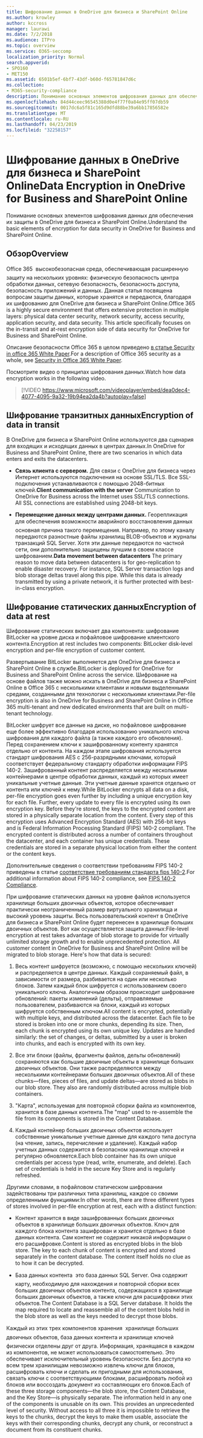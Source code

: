 ```yaml
---
title: Шифрование данных в OneDrive для бизнеса и SharePoint Online
ms.author: krowley
author: kccross
manager: laurawi
ms.date: 7/2/2018
ms.audience: ITPro
ms.topic: overview
ms.service: O365-seccomp
localization_priority: Normal
search.appverid:
- SPO160
- MET150
ms.assetid: 6501b5ef-6bf7-43df-b60d-f65781847d6c
ms.collection:
- M365-security-compliance
description: Понимание основных элементов шифрования данных для обеспечения их защиты в OneDrive для бизнеса и SharePoint Online.
ms.openlocfilehash: 84d44ceec96545388d0e4f77f0a84e95ff07db59
ms.sourcegitcommit: 0017dc6a5f81c165d9dfd88be39a6bb17856582e
ms.translationtype: MT
ms.contentlocale: ru-RU
ms.lasthandoff: 04/23/2019
ms.locfileid: "32258157"
---
```

# <a name="data-encryption-in-onedrive-for-business-and-sharepoint-online"></a><span data-ttu-id="4109e-103">Шифрование данных в OneDrive для бизнеса и SharePoint Online</span><span class="sxs-lookup"><span data-stu-id="4109e-103">Data Encryption in OneDrive for Business and SharePoint Online</span></span>

<span data-ttu-id="4109e-104">Понимание основных элементов шифрования данных для обеспечения их защиты в OneDrive для бизнеса и SharePoint Online.</span><span class="sxs-lookup"><span data-stu-id="4109e-104">Understand the basic elements of encryption for data security in OneDrive for Business and SharePoint Online.</span></span>
  
## <a name="overview"></a><span data-ttu-id="4109e-105">Обзор</span><span class="sxs-lookup"><span data-stu-id="4109e-105">Overview</span></span>

<span data-ttu-id="4109e-p101">Office 365  высокобезопасная среда, обеспечивающая расширенную защиту на нескольких уровнях: физическую безопасность центра обработки данных, сетевую безопасность, безопасность доступа, безопасность приложений и данных. Данная статья посвящена вопросам защиты данных, которые хранятся и передаются, благодаря их шифрованию для OneDrive для бизнеса и SharePoint Online.</span><span class="sxs-lookup"><span data-stu-id="4109e-p101">Office 365 is a highly secure environment that offers extensive protection in multiple layers: physical data center security, network security, access security, application security, and data security. This article specifically focuses on the in-transit and at-rest encryption side of data security for OneDrive for Business and SharePoint Online.</span></span>
  
<span data-ttu-id="4109e-108">Описание безопасности Office 365 в целом приведено [в статье Security in office 365 White Paper](https://go.microsoft.com/fwlink/p/?LinkId=270895).</span><span class="sxs-lookup"><span data-stu-id="4109e-108">For a description of Office 365 security as a whole, see [Security in Office 365 White Paper](https://go.microsoft.com/fwlink/p/?LinkId=270895).</span></span>
  
<span data-ttu-id="4109e-109">Посмотрите видео о принципах шифрования данных.</span><span class="sxs-lookup"><span data-stu-id="4109e-109">Watch how data encryption works in the following video.</span></span>
  
> [!VIDEO https://www.microsoft.com/videoplayer/embed/dea0dec4-4077-4095-9a32-19b94ea2da4b?autoplay=false]
  
## <a name="encryption-of-data-in-transit"></a><span data-ttu-id="4109e-110">Шифрование транзитных данных</span><span class="sxs-lookup"><span data-stu-id="4109e-110">Encryption of data in transit</span></span>

<span data-ttu-id="4109e-111">В OneDrive для бизнеса и SharePoint Online используются два сценария для входящих и исходящих данных в центрах данных.</span><span class="sxs-lookup"><span data-stu-id="4109e-111">In OneDrive for Business and SharePoint Online, there are two scenarios in which data enters and exits the datacenters.</span></span>
  
- <span data-ttu-id="4109e-p102">**Связь клиента с сервером.** Для связи с OneDrive для бизнеса через Интернет используются подключения на основе SSL/TLS. Все SSL-подключения устанавливаются с помощью 2048-битных ключей.</span><span class="sxs-lookup"><span data-stu-id="4109e-p102">**Client communication with the server** Communication to OneDrive for Business across the Internet uses SSL/TLS connections. All SSL connections are established using 2048-bit keys.</span></span>

- <span data-ttu-id="4109e-p103">**Перемещение данных между центрами данных.** Георепликация для обеспечения возможности аварийного восстановления данных  основная причина такого перемещения. Например, по этому каналу передаются разностные файлы хранилищ BLOB-объектов и журналы транзакций SQL Server. Хотя эти данные передаются по частной сети, они дополнительно защищены лучшим в своем классе шифрованием.</span><span class="sxs-lookup"><span data-stu-id="4109e-p103">**Data movement between datacenters** The primary reason to move data between datacenters is for geo-replication to enable disaster recovery. For instance, SQL Server transaction logs and blob storage deltas travel along this pipe. While this data is already transmitted by using a private network, it is further protected with best-in-class encryption.</span></span> 

## <a name="encryption-of-data-at-rest"></a><span data-ttu-id="4109e-117">Шифрование статических данных</span><span class="sxs-lookup"><span data-stu-id="4109e-117">Encryption of data at rest</span></span>

<span data-ttu-id="4109e-118">Шифрование статических включает два компонента: шифрование BitLocker на уровне диска и пофайловое шифрование клиентского контента.</span><span class="sxs-lookup"><span data-stu-id="4109e-118">Encryption at rest includes two components: BitLocker disk-level encryption and per-file encryption of customer content.</span></span>
  
<span data-ttu-id="4109e-119">Развертывание BitLocker выполняется для OneDrive для бизнеса и SharePoint Online в службе.</span><span class="sxs-lookup"><span data-stu-id="4109e-119">BitLocker is deployed for OneDrive for Business and SharePoint Online across the service.</span></span> <span data-ttu-id="4109e-120">Шифрование на основе файлов также можно искать в OneDrive для бизнеса и SharePoint Online в Office 365 с несколькими клиентами и новыми выделенными средами, созданными для технологии с несколькими клиентами.</span><span class="sxs-lookup"><span data-stu-id="4109e-120">Per-file encryption is also in OneDrive for Business and SharePoint Online in Office 365 multi-tenant and new dedicated environments that are built on multi-tenant technology.</span></span>
  
<span data-ttu-id="4109e-p105">BitLocker шифрует все данные на диске, но пофайловое шифрование еще более эффективно благодаря использованию уникального ключа шифрования для каждого файла (а также каждого его обновления). Перед сохранением ключи к зашифрованному контенту хранятся отдельно от контента. На каждом этапе шифрования используется стандарт шифрования AES с 256-разрядными ключами, который соответствует федеральному стандарту обработки информации FIPS 140-2. Зашифрованный контент распределяется между несколькими контейнерами в центре обработки данных, каждый из которых имеет уникальные учетные данные. Эти учетные данные хранятся отдельно от контента или ключей к нему.</span><span class="sxs-lookup"><span data-stu-id="4109e-p105">While BitLocker encrypts all data on a disk, per-file encryption goes even further by including a unique encryption key for each file. Further, every update to every file is encrypted using its own encryption key. Before they're stored, the keys to the encrypted content are stored in a physically separate location from the content. Every step of this encryption uses Advanced Encryption Standard (AES) with 256-bit keys and is Federal Information Processing Standard (FIPS) 140-2 compliant. The encrypted content is distributed across a number of containers throughout the datacenter, and each container has unique credentials. These credentials are stored in a separate physical location from either the content or the content keys.</span></span>
  
<span data-ttu-id="4109e-127">Дополнительные сведения о соответствии требованиям FIPS 140-2 приведены в статье [соответствие требованиям стандарта fips 140-2](https://go.microsoft.com/fwlink/?LinkId=517625).</span><span class="sxs-lookup"><span data-stu-id="4109e-127">For additional information about FIPS 140-2 compliance, see [FIPS 140-2 Compliance](https://go.microsoft.com/fwlink/?LinkId=517625).</span></span>
  
<span data-ttu-id="4109e-p106">При шифрование статических данных на уровне файлов используется хранилище больших двоичных объектов, которое обеспечивает практически неограниченный размер виртуального хранилища и высокий уровень защиты. Весь пользовательский контент в OneDrive для бизнеса и SharePoint Online будет перенесен в хранилище больших двоичных объектов. Вот как осуществляется защита данных:</span><span class="sxs-lookup"><span data-stu-id="4109e-p106">File-level encryption at rest takes advantage of blob storage to provide for virtually unlimited storage growth and to enable unprecedented protection. All customer content in OneDrive for Business and SharePoint Online will be migrated to blob storage. Here's how that data is secured:</span></span>
  
1. <span data-ttu-id="4109e-p107">Весь контент шифруется (возможно, с помощью нескольких ключей) и распределяется в центре данных. Каждый сохраняемый файл, в зависимости от размера, разбивается на один или несколько блоков. Затем каждый блок шифруется с использованием своего уникального ключа. Аналогичным образом происходит шифрование обновлений: пакеты изменений (дельты), отправляемые пользователем, разбиваются на блоки, каждый из которых шифруется собственным ключом.</span><span class="sxs-lookup"><span data-stu-id="4109e-p107">All content is encrypted, potentially with multiple keys, and distributed across the datacenter. Each file to be stored is broken into one or more chunks, depending its size. Then, each chunk is encrypted using its own unique key. Updates are handled similarly: the set of changes, or deltas, submitted by a user is broken into chunks, and each is encrypted with its own key.</span></span>

2. <span data-ttu-id="4109e-p108">Все эти блоки (файлы, фрагменты файлов, дельты обновлений) сохраняются как большие двоичные объекты в хранилище больших двоичных объектов. Они также распределяются между несколькими контейнерами больших двоичных объектов.</span><span class="sxs-lookup"><span data-stu-id="4109e-p108">All of these chunks—files, pieces of files, and update deltas—are stored as blobs in our blob store. They also are randomly distributed across multiple blob containers.</span></span>

3. <span data-ttu-id="4109e-137">"Карта", используемая для повторной сборки файла из компонентов, хранится в базе данных контента.</span><span class="sxs-lookup"><span data-stu-id="4109e-137">The "map" used to re-assemble the file from its components is stored in the Content Database.</span></span>

4. <span data-ttu-id="4109e-p109">Каждый контейнер больших двоичных объектов использует собственные уникальные учетные данные для каждого типа доступа (на чтение, запись, перечисление и удаление). Каждый набор учетных данных содержится в безопасном хранилище ключей и регулярно обновляется.</span><span class="sxs-lookup"><span data-stu-id="4109e-p109">Each blob container has its own unique credentials per access type (read, write, enumerate, and delete). Each set of credentials is held in the secure Key Store and is regularly refreshed.</span></span>

<span data-ttu-id="4109e-140">Другими словами, в пофайловом статическом шифровании задействованы три различных типа хранилищ, каждое со своими определенными функциями:</span><span class="sxs-lookup"><span data-stu-id="4109e-140">In other words, there are three different types of stores involved in per-file encryption at rest, each with a distinct function:</span></span>
  
- <span data-ttu-id="4109e-p110">Контент хранится в виде зашифрованных больших двоичных объектов в хранилище больших двоичных объектов. Ключ для каждого блока контента зашифрован и хранится отдельно в базе данных контента. Сам контент не содержит никакой информации о его расшифровке.</span><span class="sxs-lookup"><span data-stu-id="4109e-p110">Content is stored as encrypted blobs in the blob store. The key to each chunk of content is encrypted and stored separately in the content database. The content itself holds no clue as to how it can be decrypted.</span></span>

- <span data-ttu-id="4109e-p111">База данных контента  это база данных SQL Server. Она содержит карту, необходимую для нахождения и повторной сборки всех больших двоичных объектов контента, содержащихся в хранилище больших двоичных объектов, а также ключи для расшифровки этих объектов.</span><span class="sxs-lookup"><span data-stu-id="4109e-p111">The Content Database is a SQL Server database. It holds the map required to locate and reassemble all of the content blobs held in the blob store as well as the keys needed to decrypt those blobs.</span></span>

<span data-ttu-id="4109e-p112">Каждый из этих трех компонентов хранения  хранилище больших двоичных объектов, база данных контента и хранилище ключей  физически отделены друг от друга. Информация, хранящаяся в каждом из компонентов, не может использоваться самостоятельно. Это обеспечивает исключительный уровень безопасности. Без доступа ко всем трем хранилищам невозможно извлечь ключи для блоков, расшифровать ключи и сделать их пригодными для использования, связать ключи с соответствующими блоками, расшифровать любой из блоков или воссоздать документ из составляющих его блоков.</span><span class="sxs-lookup"><span data-stu-id="4109e-p112">Each of these three storage components—the blob store, the Content Database, and the Key Store—is physically separate. The information held in any one of the components is unusable on its own. This provides an unprecedented level of security. Without access to all three it is impossible to retrieve the keys to the chunks, decrypt the keys to make them usable, associate the keys with their corresponding chunks, decrypt any chunk, or reconstruct a document from its constituent chunks.</span></span>